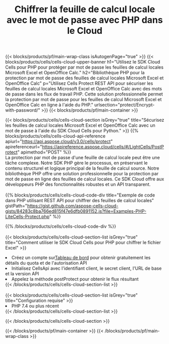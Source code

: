 ﻿---
title: Chiffrer la feuille de calcul locale avec le mot de passe avec PHP dans le Cloud
description:  API et SDK Cloud pour protéger Microsoft Excel et OpenOffice Calc avec PHP. Chiffrez les feuilles de calcul locales avec un mot de passe à l'aide du SDK Cloud Cells API pour PHP.
---
{{< blocks/products/pf/main-wrap-class isAutogenPage="true" >}}
{{< blocks/products/cells/cells-cloud-upper-banner h1="Utilisez le SDK Cloud Cells pour PHP pour protéger par mot de passe les feuilles de calcul locales Microsoft Excel et OpenOffice Calc." h2="Bibliothèque PHP pour la protection par mot de passe des feuilles de calcul locales Microsoft Excel et OpenOffice Calc" p="Utilisez Cells Protect REST API pour sécuriser les feuilles de calcul locales Microsoft Excel et OpenOffice Calc avec des mots de passe dans les flux de travail PHP. Cette solution professionnelle permet la protection par mot de passe pour les feuilles de calcul Microsoft Excel et OpenOffice Calc en ligne à l\'aide du PHP." urlsection="protect/Encrypt-with-password/" >}}
{{< blocks/products/pf/main-container >}}

{{< blocks/products/cells/cells-cloud-section isGrey="true" title="Sécurisez les feuilles de calcul locales Microsoft Excel et OpenOffice Calc avec un mot de passe à l\'aide du SDK Cloud Cells pour Python." >}}
{{% blocks/products/cells/cells-cloud-api-reference apiurl="https://api.aspose.cloud/v3.0/cells/protect" apireferenceurl="https://apireference.aspose.cloud/cells/#/LightCells/PostProtect" apimethod="POST" %}}
<br/>
La protection par mot de passe d'une feuille de calcul locale peut être une tâche complexe. Notre SDK PHP gère le processus, en préservant le contenu structurel et logique principal de la feuille de calcul source. Notre bibliothèque PHP offre une solution professionnelle pour la protection par mot de passe en ligne des feuilles de calcul locales. Ce SDK Cloud offre aux développeurs PHP des fonctionnalités robustes et un API transparent.
<br/>
<br/>
{{% blocks/products/cells/cells-cloud-code-div title="Exemple de code dans PHP utilisant REST API pour chiffrer des feuilles de calcul locales" gistPath="https://gist.github.com/aspose-cells-cloud-gists/84283c8ba766ed815f47e6dfb0891152.js?file=Examples-PHP-LiteCells-Protect.php" %}}
  
{{% /blocks/products/cells/cells-cloud-code-div %}}
<br/>
<br/>
{{< blocks/products/cells/cells-cloud-section-list isGrey="true" title="Comment utiliser le SDK Cloud Cells pour PHP pour chiffrer le fichier Excel" >}}
<li> Créez un compte sur<a href="https://dashboard.aspose.cloud/">Tableau de bord</a> pour obtenir gratuitement les détails du quota et de l'autorisation API</li>
<li>Initialisez CellsApi avec l'identifiant client, le secret client, l'URL de base et la version API</li>
<li>Appelez la méthode postProtect pour obtenir le flux résultant</li>
{{< /blocks/products/cells/cells-cloud-section-list >}}
<br/>
<br/>
{{< blocks/products/cells/cells-cloud-section-list isGrey="true" title="Configuration requise" >}}
<li>PHP 7.4 ou plus récent</li>
{{< /blocks/products/cells/cells-cloud-section-list >}}

{{< /blocks/products/cells/cells-cloud-section >}}

{{< /blocks/products/pf/main-container >}}
{{< /blocks/products/pf/main-wrap-class >}}
